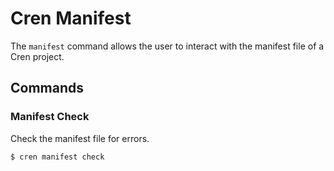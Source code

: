 # Cren Manifest

The `manifest` command allows the user to interact with the manifest file of a Cren project.

## Commands

### Manifest Check

Check the manifest file for errors.

```bash
$ cren manifest check
 
```

